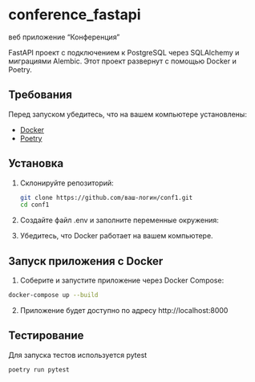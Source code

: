 # conference_fastapi
веб приложение “Конференция”

FastAPI проект с подключением к PostgreSQL через SQLAlchemy и миграциями Alembic. Этот проект развернут с помощью Docker и Poetry.

## Требования

Перед запуском убедитесь, что на вашем компьютере установлены:

- [Docker](https://www.docker.com/)
- [Poetry](https://python-poetry.org/)

## Установка

1. Склонируйте репозиторий:
   ```bash
   git clone https://github.com/ваш-логин/conf1.git
   cd conf1
   ```
   
2. Создайте файл .env и заполните переменные окружения:

3. Убедитесь, что Docker работает на вашем компьютере.

## Запуск приложения с Docker
1. Соберите и запустите приложение через Docker Compose:
  ```bash
  docker-compose up --build
  ```
2. Приложение будет доступно по адресу http://localhost:8000

## Тестирование 
Для запуска тестов используется pytest
  ```bash
  poetry run pytest
  ```
